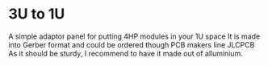 # 3U to 1U
 A simple adaptor panel for putting 4HP modules in your 1U space
 It is made into Gerber format and could be ordered though PCB makers line JLCPCB
 As it should be sturdy, I recommend to have it made out of alluminium.

